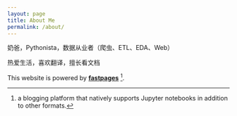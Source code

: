 ```yaml
---
layout: page
title: About Me
permalink: /about/
---
```


奶爸，Pythonista，数据从业者（爬虫、ETL、EDA、Web）

热爱生活，喜欢翻译，擅长看文档

This website is powered by **[fastpages](https://github.com/fastai/fastpages)** [^1].



[^1]:a blogging platform that natively supports Jupyter notebooks in addition to other formats.
